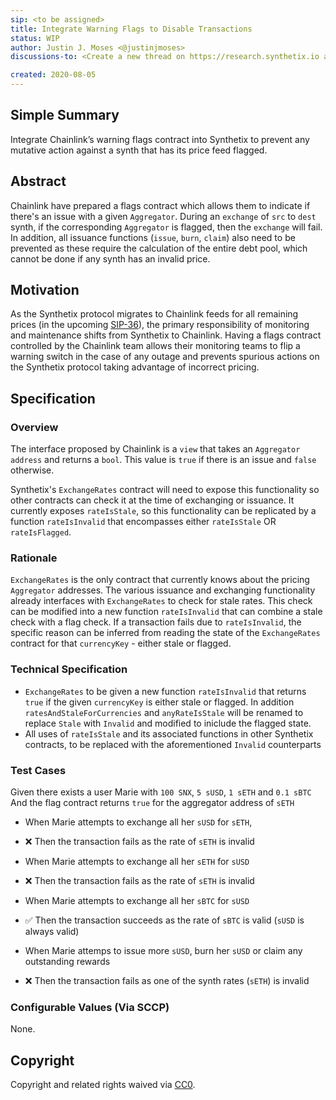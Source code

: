 ```yaml
---
sip: <to be assigned>
title: Integrate Warning Flags to Disable Transactions
status: WIP
author: Justin J. Moses <@justinjmoses>
discussions-to: <Create a new thread on https://research.synthetix.io and drop the link here>

created: 2020-08-05
---
```


<!--You can leave these HTML comments in your merged SIP and delete the visible duplicate text guides, they will not appear and may be helpful to refer to if you edit it again. This is the suggested template for new SIPs. Note that an SIP number will be assigned by an editor. When opening a pull request to submit your SIP, please use an abbreviated title in the filename, `sip-draft_title_abbrev.md`. The title should be 44 characters or less.-->

## Simple Summary

<!--"If you can't explain it simply, you don't understand it well enough." Simply describe the outcome the proposed changes intends to achieve. This should be non-technical and accessible to a casual community member.-->

Integrate Chainlink’s warning flags contract into Synthetix to prevent any mutative action against a synth that has its price feed flagged.

## Abstract

<!--A short (~200 word) description of the proposed change, the abstract should clearly describe the proposed change. This is what *will* be done if the SIP is implemented, not *why* it should be done or *how* it will be done. If the SIP proposes deploying a new contract, write, "we propose to deploy a new contract that will do x".-->

Chainlink have prepared a flags contract which allows them to indicate if there's an issue with a given `Aggregator`. During an `exchange` of `src` to `dest` synth, if the corresponding `Aggregator` is flagged, then the `exchange` will fail. In addition, all issuance functions (`issue`, `burn`, `claim`) also need to be prevented as these require the calculation of the entire debt pool, which cannot be done if any synth has an invalid price.

## Motivation

<!--This is the problem statement. This is the *why* of the SIP. It should clearly explain *why* the current state of the protocol is inadequate.  It is critical that you explain *why* the change is needed, if the SIP proposes changing how something is calculated, you must address *why* the current calculation is innaccurate or wrong. This is not the place to describe how the SIP will address the issue!-->

As the Synthetix protocol migrates to Chainlink feeds for all remaining prices (in the upcoming [SIP-36](./sip-36.md)), the primary responsibility of monitoring and maintenance shifts from Synthetix to Chainlink. Having a flags contract controlled by the Chainlink team allows their monitoring teams to flip a warning switch in the case of any outage and prevents spurious actions on the Synthetix protocol taking advantage of incorrect pricing.

## Specification

<!--The specification should describe the syntax and semantics of any new feature, there are five sections
1. Overview
2. Rationale
3. Technical Specification
4. Test Cases
5. Configurable Values
-->

### Overview

<!--This is a high level overview of *how* the SIP will solve the problem. The overview should clearly describe how the new feature will be implemented.-->

The interface proposed by Chainlink is a `view` that takes an `Aggregator` `address` and returns a `bool`. This value is `true` if there is an issue and `false` otherwise.

Synthetix's `ExchangeRates` contract will need to expose this functionality so other contracts can check it at the time of exchanging or issuance. It currently exposes `rateIsStale`, so this functionality can be replicated by a function `rateIsInvalid` that encompasses either `rateIsStale` OR `rateIsFlagged`.

### Rationale

<!--This is where you explain the reasoning behind how you propose to solve the problem. Why did you propose to implement the change in this way, what were the considerations and trade-offs. The rationale fleshes out what motivated the design and why particular design decisions were made. It should describe alternate designs that were considered and related work. The rationale may also provide evidence of consensus within the community, and should discuss important objections or concerns raised during discussion.-->

`ExchangeRates` is the only contract that currently knows about the pricing `Aggregator` addresses. The various issuance and exchanging functionality already interfaces with `ExchangeRates` to check for stale rates. This check can be modified into a new function `rateIsInvalid` that can combine a stale check with a flag check. If a transaction fails due to `rateIsInvalid`, the specific reason can be inferred from reading the state of the `ExchangeRates` contract for that `currencyKey` - either stale or flagged.

### Technical Specification

<!--The technical specification should outline the public API of the changes proposed. That is, changes to any of the interfaces Synthetix currently exposes or the creations of new ones.-->

- `ExchangeRates` to be given a new function `rateIsInvalid` that returns `true` if the given `currencyKey` is either stale or flagged. In addition `ratesAndStaleForCurrencies` and `anyRateIsStale` will be renamed to replace `Stale` with `Invalid` and modified to iniclude the flagged state.
- All uses of `rateIsStale` and its associated functions in other Synthetix contracts, to be replaced with the aforementioned `Invalid` counterparts

### Test Cases

<!--Test cases for an implementation are mandatory for SIPs but can be included with the implementation..-->

Given there exists a user Marie with `100 SNX`, `5 sUSD`, `1 sETH` and `0.1 sBTC`
And the flag contract returns `true` for the aggregator address of `sETH`

- When Marie attempts to exchange all her `sUSD` for `sETH`,
- ❌ Then the transaction fails as the rate of `sETH` is invalid

- When Marie attempts to exchange all her `sETH` for `sUSD`
- ❌ Then the transaction fails as the rate of `sETH` is invalid

- When Marie attempts to exchange all her `sBTC` for `sUSD`
- ✅ Then the transaction succeeds as the rate of `sBTC` is valid (`sUSD` is always valid)

- When Marie attemps to issue more `sUSD`, burn her `sUSD` or claim any outstanding rewards
- ❌ Then the transaction fails as one of the synth rates (`sETH`) is invalid

### Configurable Values (Via SCCP)

<!--Please list all values configurable via SCCP under this implementation.-->

None.

## Copyright

Copyright and related rights waived via [CC0](https://creativecommons.org/publicdomain/zero/1.0/).
